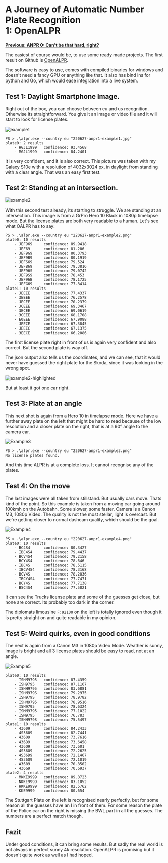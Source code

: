 # A Journey of Automatic Number Plate Recognition<br/>1: OpenALPR

**[Previous: ANPR 0: Can't be that hard, right?](220627-anpr0.html)**

The easiest of course would be, to use some ready made projects. The first result on Github is [OpenALPR](https://github.com/openalpr/openalpr).

The software is easy to use, comes with compiled binaries for windows and doesn't need a fancy GPU or anything like that. It also has bind ins for python and Go, which would ease integration into a live system. 

## Test 1: Daylight Smartphone Image.

Right out of the box, you can choose between eu and us recognition. Otherwise its straightforward. You give it an image or video file and it will start to look for license plates.

![example1](220627-anpr1-example1.jpg)

```
PS > .\alpr.exe --country eu "220627-anpr1-example1.jpg"
plate0: 2 results
    - HGJL1999   confidence: 93.4568
    - MGJL1999   confidence: 84.2401
```

It is very confident, and it is also correct. This picture was taken with my Galaxy S10e with a resolution of 4032x3024 px, in daylight from standing with a clear angle. That was an easy first test.

## Test 2: Standing at an intersection.

![example2](220627-anpr1-example2.png)

With this second test already, its starting to struggle. We are standing at an intersection. This image is from a GrPro Hero 10 Black in 1080p timelapse mode. But the license plates are both very readable to a human. Let's see what OALPR has to say:

```
PS > .\alpr.exe --country eu "220627-anpr1-example2.png"
plate0: 10 results
    - JEF969     confidence: 89.9418
    - JEF69      confidence: 81.206
    - JEF9G9     confidence: 80.3793
    - JEF9B9     confidence: 80.1919
    - JEFS69     confidence: 79.524
    - JEFB69     confidence: 79.3816
    - JEF96S     confidence: 79.0742
    - JEF9S9     confidence: 78.453
    - JEF96B     confidence: 78.1725
    - JEFG69     confidence: 77.8414
plate1: 10 results
    - JEEEE      confidence: 77.4337
    - 3EEEE      confidence: 76.2578
    - JECEE      confidence: 70.2379
    - JCEEE      confidence: 69.3467
    - 3ECEE      confidence: 69.0619
    - 3CEEE      confidence: 68.1708
    - E0EEE      confidence: 67.9088
    - JEECE      confidence: 67.3845
    - JEEEC      confidence: 67.1375
    - 3EECE      confidence: 66.2086
```

The first license plate right in front of us is again very confident and also correct. But the second plate is way off.

The json output also tells us the coordinates, and we can see, that it would never have guessed the right plate for the Skoda, since it was looking in the wrong spot.

![example2-highlighted](220627-anpr1-example2-hightlighted.png)

But at least it got one car right.

## Test 3: Plate at an angle

This next shot is again from a Hero 10 in timelapse mode. Here we have a further away plate on the left that might be hard to read because of the low resolution and a closer plate on the right, that is at a 90° angle to the camera car.

![Example3](220627-anpr1-example3.png)

```
PS > .\alpr.exe --country eu "220627-anpr1-example3.png"
No license plates found.
```

And this time ALPR is at a complete loss. It cannot recognise any of the plates.

## Test 4: On the move

The last images were all taken from stillstand. But usually cars move. Thats kind of the point. So this example is taken from a moving car going around 100kmh on the Autobahn. Some slower, some faster. Camera is a Canon M3, 1080p Video. The quality is not the most stellar, light is overcast. But we're getting closer to normal dashcam quality, which should be the goal.

![Example4](220627-anpr1-example4.png)

```
PS > .\alpr.exe --country eu "220627-anpr1-example4.png"
plate0: 10 results
    - BC4S4      confidence: 80.3427
    - IBC4S4     confidence: 79.4437
    - BCV4S4     confidence: 79.2158
    - BCY4S4     confidence: 78.646
    - IBC4S      confidence: 78.5115
    - IBCV4S4    confidence: 78.3168
    - BCV4S      confidence: 78.2836
    - IBCY4S4    confidence: 77.7471
    - BCY4S      confidence: 77.7138
    - BSC4S4     confidence: 77.5021
```

It can see the Trucks license plate and some of the guesses get close, but none are correct. Its probably too dark in the corner.

The diplomats limousine `F:92100` on the left is totally ignored even though it is pretty straight on and quite readable in my opinion.

## Test 5: Weird quirks, even in good conditions

The next is again from a Canon M3 in 1080p Video Mode. Weather is sunny, image is bright and all 3 license plates should be easy to read, not at an angle.

![Example5](220627-anpr1-example5.png)

```
plate0: 10 results
    - ISHM9795   confidence: 87.4359
    - ISH9795    confidence: 87.1167
    - ISHH9795   confidence: 83.6881
    - ISHM979S   confidence: 79.2975
    - ISH979S    confidence: 78.9782
    - I5HM9795   confidence: 78.9516
    - I5H9795    confidence: 78.6324
    - ISMM9795   confidence: 77.1022
    - ISM9795    confidence: 76.783
    - ISHH979S   confidence: 75.5497
plate1: 10 results
    - 43609      confidence: 84.2433
    - 4S3609     confidence: 82.7441
    - 436O9      confidence: 73.7616
    - 436D9      confidence: 73.6458
    - 436Q9      confidence: 73.601
    - 4S36O9     confidence: 72.2625
    - 4S36D9     confidence: 72.1467
    - 4S36Q9     confidence: 72.1019
    - A3609      confidence: 70.8502
    - 436G9      confidence: 70.6937
plate2: 4 results
    - MKKE9999   confidence: 89.8723
    - NKKE9999   confidence: 83.1052
    - HKKE9999   confidence: 82.5762
    - KKE9999    confidence: 80.654
```

The Stuttgart Plate on the left is recognised nearly perfectly, but for some reason all the guesses have an I in front of them. For some reason the plate of the Police car on the right is missing the BWL part in all the guesses. The numbers are a perfect match though.

## Fazit

Under good conditions, it can bring some results. But sadly the real world is not always in perfect sunny 4k resolution. OpenALPR is promising but it doesn't quite work as well as I had hoped.